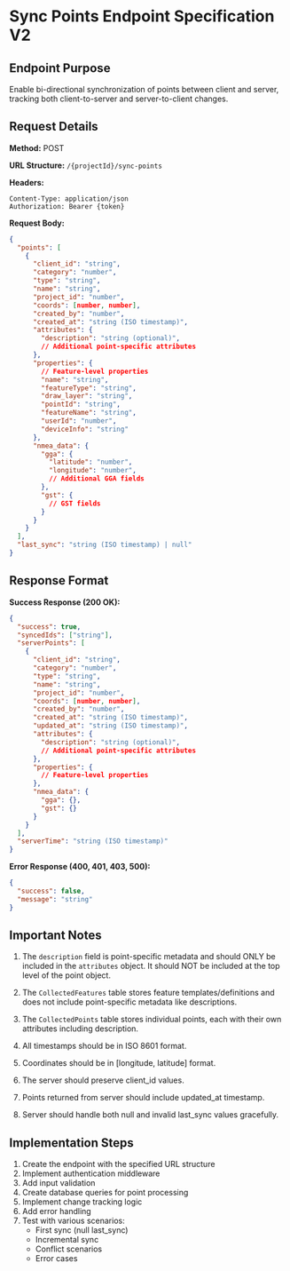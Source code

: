 # Sync Points Endpoint Specification V2

## Endpoint Purpose
Enable bi-directional synchronization of points between client and server, tracking both client-to-server and server-to-client changes.

## Request Details

**Method:** POST

**URL Structure:** `/{projectId}/sync-points`

**Headers:**
```
Content-Type: application/json
Authorization: Bearer {token}
```

**Request Body:**
```json
{
  "points": [
    {
      "client_id": "string",
      "category": "number",
      "type": "string",
      "name": "string",
      "project_id": "number",
      "coords": [number, number],
      "created_by": "number",
      "created_at": "string (ISO timestamp)",
      "attributes": {
        "description": "string (optional)",
        // Additional point-specific attributes
      },
      "properties": {
        // Feature-level properties
        "name": "string",
        "featureType": "string",
        "draw_layer": "string",
        "pointId": "string",
        "featureName": "string",
        "userId": "number",
        "deviceInfo": "string"
      },
      "nmea_data": {
        "gga": {
          "latitude": "number",
          "longitude": "number",
          // Additional GGA fields
        },
        "gst": {
          // GST fields
        }
      }
    }
  ],
  "last_sync": "string (ISO timestamp) | null"
}
```

## Response Format

**Success Response (200 OK):**
```json
{
  "success": true,
  "syncedIds": ["string"],
  "serverPoints": [
    {
      "client_id": "string",
      "category": "number",
      "type": "string",
      "name": "string",
      "project_id": "number",
      "coords": [number, number],
      "created_by": "number",
      "created_at": "string (ISO timestamp)",
      "updated_at": "string (ISO timestamp)",
      "attributes": {
        "description": "string (optional)",
        // Additional point-specific attributes
      },
      "properties": {
        // Feature-level properties
      },
      "nmea_data": {
        "gga": {},
        "gst": {}
      }
    }
  ],
  "serverTime": "string (ISO timestamp)"
}
```

**Error Response (400, 401, 403, 500):**
```json
{
  "success": false,
  "message": "string"
}
```

## Important Notes

1. The `description` field is point-specific metadata and should ONLY be included in the `attributes` object. It should NOT be included at the top level of the point object.

2. The `CollectedFeatures` table stores feature templates/definitions and does not include point-specific metadata like descriptions.

3. The `CollectedPoints` table stores individual points, each with their own attributes including description.

4. All timestamps should be in ISO 8601 format.

5. Coordinates should be in [longitude, latitude] format.

6. The server should preserve client_id values.

7. Points returned from server should include updated_at timestamp.

8. Server should handle both null and invalid last_sync values gracefully.

## Implementation Steps

1. Create the endpoint with the specified URL structure
2. Implement authentication middleware
3. Add input validation
4. Create database queries for point processing
5. Implement change tracking logic
6. Add error handling
7. Test with various scenarios:
   - First sync (null last_sync)
   - Incremental sync
   - Conflict scenarios
   - Error cases 